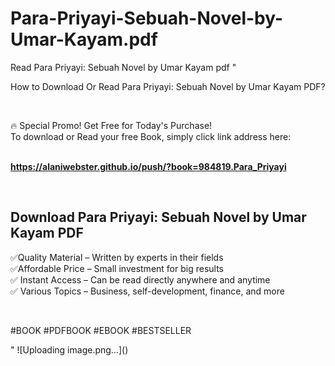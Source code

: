 # Para-Priyayi-Sebuah-Novel-by-Umar-Kayam.pdf
Read Para Priyayi: Sebuah Novel by Umar Kayam pdf
"<p>How to Download Or Read Para Priyayi: Sebuah Novel by Umar Kayam PDF?</p>
<p>&nbsp;</p>
<p>&#128293;  Special Promo! Get Free for Today's Purchase!<br />To download or Read your free Book, simply click link address here:&nbsp;<br />&nbsp;</p>
<p><a href=""https://alaniwebster.github.io/push/?book=984819.Para_Priyayi""><strong>https://alaniwebster.github.io/push/?book=984819.Para_Priyayi</strong></a></p>
<p>&nbsp;</p>
<h2>Download Para Priyayi: Sebuah Novel by Umar Kayam PDF</h2>
<p>&#x2705;Quality Material &ndash; Written by experts in their fields<br />&#x2705;Affordable Price &ndash; Small investment for big results<br />&#x2705; Instant Access &ndash; Can be read directly anywhere and anytime<br />&#x2705; Various Topics &ndash; Business, self-development, finance, and more</p>
<p>&nbsp;</p>
<p>#BOOK #PDFBOOK #EBOOK #BESTSELLER</p>
"
![Uploading image.png…]()
